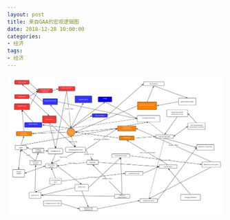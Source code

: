 ```yaml
---
layout: post
title: 来自GAA的宏观逻辑图
date: 2018-12-28 10:00:00
categories:
- 经济
tags:
- 经济
---
```


<img src="/pictures/190109宏观图谱.jpg" style="display:block;margin:auto"/>


